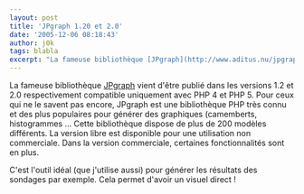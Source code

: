 ```yaml
---
layout: post
title: 'JPgraph 1.20 et 2.0'
date: '2005-12-06 08:18:43'
author: j0k
tags: blabla
excerpt: "La fameuse bibliothèque [JPgraph](http://www.aditus.nu/jpgraph/) vient d'être publié dans les versions 1.2 et 2.0 respectivement compatible uniquement avec PHP 4 et PHP 5.     \nPour ceux qui ne le savent pas encore, JPgraph est une bibliothèque PHP très connu et des plus populaires pour générer des graphiques (camemberts, histogrammes ... Cette      …"
---
```


La fameuse bibliothèque [JPgraph](http://www.aditus.nu/jpgraph/) vient d'être publié dans les versions 1.2 et 2.0 respectivement compatible uniquement avec PHP 4 et PHP 5.
Pour ceux qui ne le savent pas encore, JPgraph est une bibliothèque PHP très connu et des plus populaires pour générer des graphiques (camemberts, histogrammes ... Cette bibliothèque dispose de plus de 200 modèles différents. La version libre est disponible pour une utilisation non commerciale. Dans la version commerciale, certaines fonctionnalités sont en plus.

C'est l'outil idéal (que j'utilise aussi) pour générer les résultats des sondages par exemple. Cela permet d'avoir un visuel direct !
